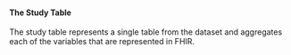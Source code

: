 #### The Study Table

The study table represents a single table from the dataset and aggregates each of the variables that are represented in FHIR. 
